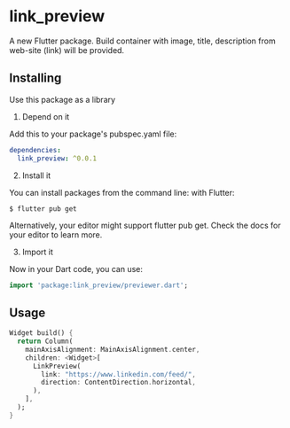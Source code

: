 # link_preview

A new Flutter package. Build container with image, title, description from web-site (link) will be provided.


## Installing 
Use this package as a library
1. Depend on it

Add this to your package's pubspec.yaml file:


```yaml
dependencies:
  link_preview: ^0.0.1
```

2. Install it

You can install packages from the command line:
with Flutter:

```
$ flutter pub get
```

Alternatively, your editor might support flutter pub get. Check the docs for your editor to learn more.

3. Import it

Now in your Dart code, you can use:

```dart
import 'package:link_preview/previewer.dart';
```

## Usage

```dart
Widget build() {
  return Column(
    mainAxisAlignment: MainAxisAlignment.center,
    children: <Widget>[
      LinkPreview(
        link: "https://www.linkedin.com/feed/",
        direction: ContentDirection.horizontal,
      ),
    ],
  );
}
```

